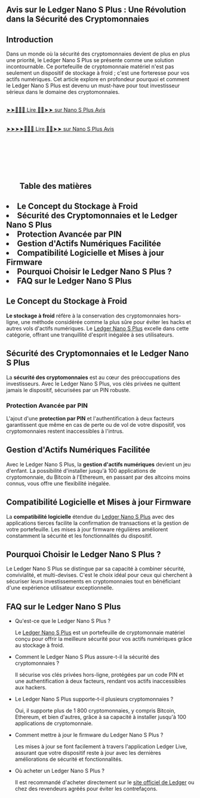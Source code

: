 <article>
<h1>Avis sur le Ledger Nano S Plus : Une Révolution dans la Sécurité des Cryptomonnaies</h1>
<h2>Introduction</h2>
<p>Dans un monde où la sécurité des cryptomonnaies devient de plus en plus une priorité, le Ledger Nano S Plus se présente comme une solution incontournable. Ce portefeuille de cryptomonnaie matériel n'est pas seulement un dispositif de stockage à froid ; c'est une forteresse pour vos actifs numériques. Cet article explore en profondeur pourquoi et comment le Ledger Nano S Plus est devenu un must-have pour tout investisseur sérieux dans le domaine des cryptomonnaies.</p>
<span><br><span>
<a href="https://urlz.fr/q0ji">➤➤🔴✅📱 Lire 🔴✅➤➤ sur Nano S Plus Avis</a>
<span><br><span><span><br><span><span><br><span>
<a href="https://urlz.fr/q0ji">➤➤➤➤🔴✅📱 Lire 🔴✅➤➤ sur Nano S Plus Avis</a>
<span><br><span><span><br><span><span><br><span><span><br><span><span><br><span><span><br><span><span><br><span>
<h2><ul>Table des matières</ul><h2>
<li>Le Concept du Stockage à Froid</li>
<li>Sécurité des Cryptomonnaies et le Ledger Nano S Plus</li>
<li>Protection Avancée par PIN</li>
<li>Gestion d'Actifs Numériques Facilitée</li>
<li>Compatibilité Logicielle et Mises à jour Firmware</li>
<li>Pourquoi Choisir le Ledger Nano S Plus ?</li>
<li>FAQ sur le Ledger Nano S Plus</li></h2>
 
  <h2>Le Concept du Stockage à Froid</h2>
<p><strong>Le stockage à froid</strong> réfère à la conservation des cryptomonnaies hors-ligne, une méthode considérée comme la plus sûre pour éviter les hacks et autres vols d'actifs numériques. Le <a href="https://urlz.fr/q0ji">Ledger Nano S Plus</a> excelle dans cette catégorie, offrant une tranquillité d'esprit inégalée à ses utilisateurs.</p>

 <h2>Sécurité des Cryptomonnaies et le Ledger Nano S Plus</h2>
<p>La <strong>sécurité des cryptomonnaies</strong> est au cœur des préoccupations des investisseurs. Avec le Ledger Nano S Plus, vos clés privées ne quittent jamais le dispositif, sécurisées par un PIN robuste.</p>

 <h3>Protection Avancée par PIN</h3>
<p>L'ajout d'une <strong>protection par PIN</strong> et l'authentification à deux facteurs garantissent que même en cas de perte ou de vol de votre dispositif, vos cryptomonnaies restent inaccessibles à l'intrus.</p>

<h2>Gestion d'Actifs Numériques Facilitée</h2>
<p>Avec le Ledger Nano S Plus, la <strong>gestion d'actifs numériques</strong> devient un jeu d'enfant. La possibilité d'installer jusqu'à 100 applications de cryptomonnaie, du Bitcoin à l'Ethereum, en passant par des altcoins moins connus, vous offre une flexibilité inégalée.</p>

<h2>Compatibilité Logicielle et Mises à jour Firmware</h2>
<p>La <strong>compatibilité logicielle</strong> étendue du <a href="https://urlz.fr/q0ji">Ledger Nano S Plus</a> avec des applications tierces facilite la confirmation de transactions et la gestion de votre portefeuille. Les mises à jour firmware régulières améliorent constamment la sécurité et les fonctionnalités du dispositif.</p>

<h2>Pourquoi Choisir le Ledger Nano S Plus ?</h2>
<p>Le Ledger Nano S Plus se distingue par sa capacité à combiner sécurité, convivialité, et multi-devises. C'est le choix idéal pour ceux qui cherchent à sécuriser leurs investissements en cryptomonnaies tout en bénéficiant d'une expérience utilisateur exceptionnelle.</p>

<h2>FAQ sur le Ledger Nano S Plus</h2>
<ul><li>Qu'est-ce que le Ledger Nano S Plus ?</li>
<p>Le <a href="https://urlz.fr/q0ji">Ledger Nano S Plus</a> est un portefeuille de cryptomonnaie matériel conçu pour offrir la meilleure sécurité pour vos actifs numériques grâce au stockage à froid.</p>

<li>Comment le Ledger Nano S Plus assure-t-il la sécurité des cryptomonnaies ?</li>
<p>Il sécurise vos clés privées hors-ligne, protégées par un code PIN et une authentification à deux facteurs, rendant vos actifs inaccessibles aux hackers.</p>

<li>Le Ledger Nano S Plus supporte-t-il plusieurs cryptomonnaies ?</li>
<p>Oui, il supporte plus de 1 800 cryptomonnaies, y compris Bitcoin, Ethereum, et bien d'autres, grâce à sa capacité à installer jusqu'à 100 applications de cryptomonnaie.</p>

<li>Comment mettre à jour le firmware du Ledger Nano S Plus ?</li>
<p>Les mises à jour se font facilement à travers l'application Ledger Live, assurant que votre dispositif reste à jour avec les dernières améliorations de sécurité et fonctionnalités.</p>

<li>Où acheter un Ledger Nano S Plus ?</li>
<p>Il est recommandé d'acheter directement sur le <a href="https://urlz.fr/q0ji">site officiel de Ledger</a> ou chez des revendeurs agréés pour éviter les contrefaçons.</p></ul>
